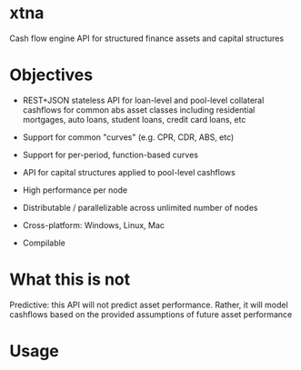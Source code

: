 # xtna
Cash flow engine API for structured finance assets and capital structures

# Objectives

* REST+JSON stateless API for loan-level and pool-level collateral cashflows for common abs asset classes including residential mortgages, auto loans, student loans, credit card loans, etc

* Support for common "curves" (e.g. CPR, CDR, ABS, etc)

* Support for per-period, function-based curves

* API for capital structures applied to pool-level cashflows

* High performance per node

* Distributable / parallelizable across unlimited number of nodes

* Cross-platform: Windows, Linux, Mac

* Compilable

# What this is not

Predictive: this API will not predict asset performance. Rather, it will model cashflows based on the provided assumptions of future asset performance

# Usage
